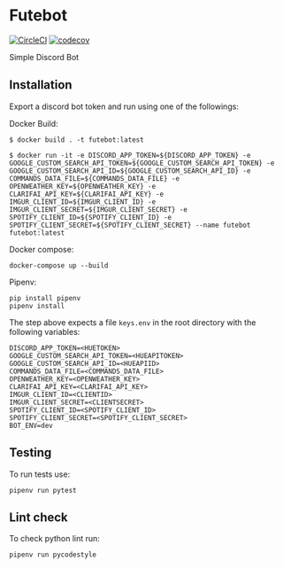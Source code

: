 # Futebot

[![CircleCI](https://circleci.com/gh/mrisoli/futebot/tree/master.svg?style=svg)](https://circleci.com/gh/mrisoli/futebot/tree/master)
[![codecov](https://codecov.io/gh/mrisoli/futebot/branch/master/graph/badge.svg)](https://codecov.io/gh/mrisoli/futebot)

Simple Discord Bot

## Installation

Export a discord bot token and run using one of the followings:

Docker Build:

```
$ docker build . -t futebot:latest

$ docker run -it -e DISCORD_APP_TOKEN=${DISCORD_APP_TOKEN} -e GOOGLE_CUSTOM_SEARCH_API_TOKEN=${GOOGLE_CUSTOM_SEARCH_API_TOKEN} -e GOOGLE_CUSTOM_SEARCH_API_ID=${GOOGLE_CUSTOM_SEARCH_API_ID} -e COMMANDS_DATA_FILE=${COMMANDS_DATA_FILE} -e OPENWEATHER_KEY=${OPENWEATHER_KEY} -e CLARIFAI_API_KEY=${CLARIFAI_API_KEY} -e IMGUR_CLIENT_ID=${IMGUR_CLIENT_ID} -e IMGUR_CLIENT_SECRET=${IMGUR_CLIENT_SECRET} -e SPOTIFY_CLIENT_ID=${SPOTIFY_CLIENT_ID} -e SPOTIFY_CLIENT_SECRET=${SPOTIFY_CLIENT_SECRET} --name futebot futebot:latest
```

Docker compose:

```
docker-compose up --build
```

Pipenv:

```
pip install pipenv
pipenv install
```

The step above expects a file `keys.env` in the root directory with the following variables:

```.env
DISCORD_APP_TOKEN=<HUETOKEN>
GOOGLE_CUSTOM_SEARCH_API_TOKEN=<HUEAPITOKEN>
GOOGLE_CUSTOM_SEARCH_API_ID=<HUEAPIID>
COMMANDS_DATA_FILE=<COMMANDS_DATA_FILE>
OPENWEATHER_KEY=<OPENWEATHER_KEY>
CLARIFAI_API_KEY=<CLARIFAI_API_KEY>
IMGUR_CLIENT_ID=<CLIENTID>
IMGUR_CLIENT_SECRET=<CLIENTSECRET>
SPOTIFY_CLIENT_ID=<SPOTIFY_CLIENT_ID>
SPOTIFY_CLIENT_SECRET=<SPOTIFY_CLIENT_SECRET>
BOT_ENV=dev
```

## Testing

To run tests use:

```
pipenv run pytest
```

## Lint check

To check python lint run:

```
pipenv run pycodestyle
```
